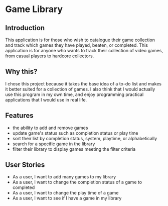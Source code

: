 # Game Library

## Introduction

This application is for those who wish to catalogue their game collection and track which games they have played,
beaten, or completed. This application is for anyone who wants to track their collection of video games, from casual
players to hardcore collectors.

## Why this?

I chose this project because it takes the base idea of a to-do list and makes it better suited for a collection of 
games. I also think that I would actually use this program in my own time, and enjoy programming practical applications 
that I would use in real life.

## Features

- the ability to add and remove games
- update game's status such as completion status or play time
- sort their list by completion status, system, playtime, or alphabetically
- search for a specific game in the library
- filter their library to display games meeting the filter criteria

## User Stories

- As a user, I want to add many games to my library
- As a user, I want to change the completion status of a game to completed
- As a user, I want to change the play time of a game
- As a user, I want to see if I have a game in my library
